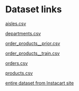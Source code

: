 # Dataset links

<a href="https://storage.googleapis.com/instacart-datasets/aisles.csv">aisles.csv</a><ul></ul>
<a href="https://storage.googleapis.com/instacart-datasets/departments.csv">departments.csv</a><ul></ul>
<a href="https://storage.googleapis.com/instacart-datasets/order_products__prior.csv">order_products__prior.csv</a><ul></ul>
<a href="https://storage.googleapis.com/instacart-datasets/order_products__train.csv">order_products__train.csv</a><ul></ul>
<a href="https://storage.googleapis.com/instacart-datasets/orders.csv">orders.csv</a><ul></ul>
<a href="https://storage.googleapis.com/instacart-datasets/products.csv">products.csv</a><ul></ul>

[entire dataset from Instacart site](https://www.kaggle.com/c/instacart-market-basket-analysis/overview)
